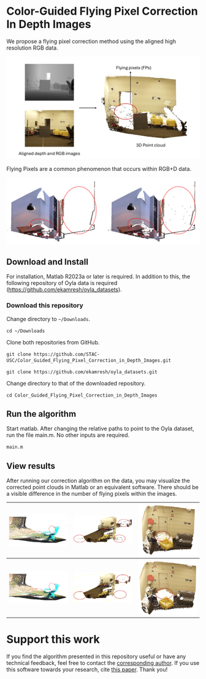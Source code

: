 # Color-Guided Flying Pixel Correction In Depth Images

We propose a flying pixel correction method using the aligned high resolution RGB data.

<img src="figures/fps-example.png" alt="" width="600">

Flying Pixels are a common phenomenon that occurs within RGB+D data. 

<img src="figures/gt_with_fps.png" alt="" width="600">

## Download and Install

For installation, Matlab R2023a or later is required. In addition to this, the following repository of Oyla data is required (https://github.com/ekamresh/oyla_datasets).

### Download this repository

Change directory to `~/Downloads`.
```
cd ~/Downloads
```

Clone both repositories from GitHub.
```
git clone https://github.com/STAC-USC/Color_Guided_Flying_Pixel_Correction_in_Depth_Images.git
```

```
git clone https://github.com/ekamresh/oyla_datasets.git
```

Change directory to that of the downloaded repository.
```
cd Color_Guided_Flying_Pixel_Correction_in_Depth_Images
```

## Run the algorithm

Start matlab. After changing the relative paths to point to the Oyla dataset, run the file main.m. No other inputs are required. 

```
main.m
```

## View results
After running our correction algorithm on the data, you may visualize the corrected point clouds in Matlab or an equivalent software. There should be a visible difference in the number of flying pixels within the images.

| <img src="figures/chair_before.png" alt="Image 1" width="250"> | <img src="figures/office_before.png" alt="Image 2" width="250"> | <img src="figures/room_before.png" alt="Image 3" width="250"> |
| --- | --- | --- |
| <img src="figures/chair_after.png" alt="Image 4" width="250"> | <img src="figures/office_after.png" alt="Image 5" width="250"> | <img src="figures/room_after.png" alt="Image 6" width="250"> |




# Support this work

If you find the algorithm presented in this repository useful or have any technical feedback, feel free to contact the [corresponding author](evasudev@usc.edu). If you use this software towards your research, cite [this paper](https://arxiv.org/abs/2410.08084). Thank you!

